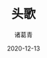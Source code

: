 ---
date: 2020-12-13
title: "头歌"
description: "如果说数学是皇冠上的一颗明珠，那么算法就是这颗明珠上的光芒，算法让这颗明珠更加熠熠生辉，为科技进步和社会发展照亮了前进的路"
image: "images/recommend_site/xingyouji.jpg"
title: "头歌"
author: 诸葛青
authorEmoji: 🎅
pinned: false
tags:
- 
series:
-  
---